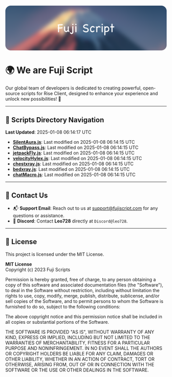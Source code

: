 ![Banner](.github/b.webp)

# 🌍 **We are Fuji Script**

Our global team of developers is dedicated to creating powerful, open-source scripts for Rise Client, designed to enhance your experience and unlock new possibilities! 🌟

---
<!-- SCRIPTS_NAVIGATION_START -->
## 📂 **Scripts Directory Navigation**

**Last Updated**: 2025-01-08 06:14:17 UTC

- **[SilentAura.js](scripts/SilentAura.js)**: Last modified on 2025-01-08 06:14:15 UTC
- **[ChatBypass.js](scripts/ChatBypass.js)**: Last modified on 2025-01-08 06:14:15 UTC
- **[jetpackFly.js](scripts/jetpackFly.js)**: Last modified on 2025-01-08 06:14:15 UTC
- **[velocityHylex.js](scripts/velocityHylex.js)**: Last modified on 2025-01-08 06:14:15 UTC
- **[chestxray.js](scripts/chestxray.js)**: Last modified on 2025-01-08 06:14:15 UTC
- **[bedxray.js](scripts/bedxray.js)**: Last modified on 2025-01-08 06:14:15 UTC
- **[chatMacro.js](scripts/chatMacro.js)**: Last modified on 2025-01-08 06:14:15 UTC

<!-- SCRIPTS_NAVIGATION_END -->

---

## 💬 **Contact Us**  
- 📬 **Support Email**: Reach out to us at [support@fujiscript.com](mailto:support@fujiscript.com) for any questions or assistance.  
- 💬 **Discord**: Contact **Leo728** directly at `Discord@leo728`.

---

## 📜 **License**

This project is licensed under the MIT License.  

**MIT License**  
Copyright (c) 2023 Fuji Scripts  

Permission is hereby granted, free of charge, to any person obtaining a copy of this software and associated documentation files (the "Software"), to deal in the Software without restriction, including without limitation the rights to use, copy, modify, merge, publish, distribute, sublicense, and/or sell copies of the Software, and to permit persons to whom the Software is furnished to do so, subject to the following conditions:  

The above copyright notice and this permission notice shall be included in all copies or substantial portions of the Software.  

THE SOFTWARE IS PROVIDED "AS IS", WITHOUT WARRANTY OF ANY KIND, EXPRESS OR IMPLIED, INCLUDING BUT NOT LIMITED TO THE WARRANTIES OF MERCHANTABILITY, FITNESS FOR A PARTICULAR PURPOSE AND NONINFRINGEMENT. IN NO EVENT SHALL THE AUTHORS OR COPYRIGHT HOLDERS BE LIABLE FOR ANY CLAIM, DAMAGES OR OTHER LIABILITY, WHETHER IN AN ACTION OF CONTRACT, TORT OR OTHERWISE, ARISING FROM, OUT OF OR IN CONNECTION WITH THE SOFTWARE OR THE USE OR OTHER DEALINGS IN THE SOFTWARE.  
